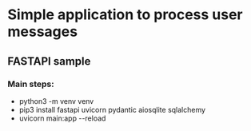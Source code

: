 # Simple application to process user messages

## FASTAPI sample

### Main steps:
* python3 -m venv venv
* pip3 install fastapi uvicorn pydantic aiosqlite sqlalchemy
* uvicorn main:app --reload
